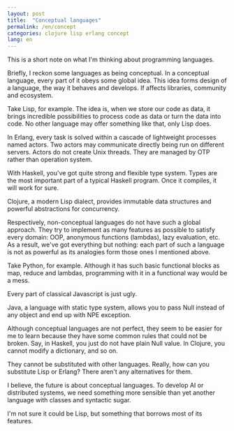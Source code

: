 ```yaml
---
layout: post
title:  "Conceptual languages"
permalink: /en/concept
categories: clojure lisp erlang concept
lang: en
---
```


This is a short note on what I'm thinking about programming languages.

Briefly, I reckon some languages as being conceptual. In a conceptual language,
every part of it obeys some global idea. This idea forms design of a language,
the way it behaves and develops. If affects libraries, community and ecosystem.

Take Lisp, for example. The idea is, when we store our code as data, it brings
incredible possibilities to process code as data or turn the data into code. No
other language may offer something like that, only Lisp does.

In Erlang, every task is solved within a cascade of lightweight processes named
actors. Two actors may communicate directly being run on different
servers. Actors do not create Unix threads. They are managed by OTP rather than
operation system.

With Haskell, you've got quite strong and flexible type system. Types are the
most important part of a typical Haskell program. Once it compiles, it will work
for sure.

Clojure, a modern Lisp dialect, provides immutable data structures and powerful
abstractions for concurrency.

Respectively, non-conceptual languages do not have such a global approach. They
try to implement as many features as possible to satisfy every domain: OOP,
anonymous functions (lambdas), lazy evaluation, etc. As a result, we've got
everything but nothing: each part of such a language is not as powerful as its
analogies form those ones I mentioned above.

Take Python, for example. Although it has such basic functional blocks as map,
reduce and lambdas, programming with it in a functional way would be a mess.

Every part of classical Javascript is just ugly.

Java, a language with static type system, allows you to pass Null instead of any
object and end up with NPE exception.

Although conceptual languages are not perfect, they seem to be easier for me to
learn because they have some common rules that could not be broken. Say, in
Haskell, you just do not have plain Null value. In Clojure, you cannot modify a
dictionary, and so on.

They cannot be substituted with other languages. Really, how can you substitute
Lisp or Erlang? There aren't any alternatives for them.

I believe, the future is about conceptual languages. To develop AI or
distributed systems, we need something more sensible than yet another language
with classes and syntactic sugar.

I'm not sure it could be Lisp, but something that borrows most of its features.
